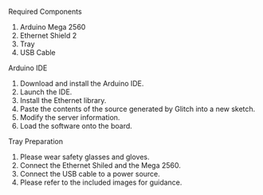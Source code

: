 Required Components
<ol>
<li>Arduino Mega 2560</li>
<li>Ethernet Shield 2</li>
<li>Tray</li>
<li>USB Cable</li>
</ol>

Arduino IDE
<ol>
<li>Download and install the Arduino IDE.</li>
<li>Launch the IDE.</li>
<li>Install the Ethernet library.</li>
<li>Paste the contents of the source generated by Glitch into a
  new sketch.</li>
<li>Modify the server information.</li>
<li>Load the software onto the board.</li>
</ol>

Tray Preparation
<ol>
<li>Please wear safety glasses and gloves.</li>
<li>Connect the Ethernet Shiled and the Mega 2560.</li>
<li>Connect the USB cable to a power source.</li>
<li>Please refer to the included images for guidance.</li>
</ol>
